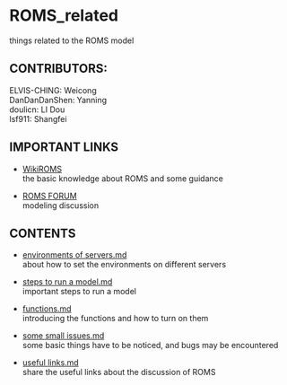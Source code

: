 # ROMS_related
things related to the ROMS model

## CONTRIBUTORS:
ELVIS-CHING: Weicong  
DanDanDanShen: Yanning  
doulicn: LI Dou  
lsf911: Shangfei  

## IMPORTANT LINKS
* [WikiROMS](https://www.myroms.org/forum/viewforum.php?f=13)  
  the basic knowledge about ROMS and some guidance

* [ROMS FORUM](https://www.myroms.org/forum/viewforum.php?f=13)  
  modeling discussion
  
## CONTENTS
* [environments of servers.md](https://github.com/ELVIS-CHING/ROMS_related/blob/main/enviroments%20of%20servers.md)  
about how to set the environments on different servers  

* [steps to run a model.md](https://github.com/ELVIS-CHING/ROMS_related/blob/main/steps%20to%20run%20a%20model.md)  
important steps to run a model  

* [functions.md](https://github.com/ELVIS-CHING/ROMS_related/blob/main/functions.md)  
introducing the functions and how to turn on them  

* [some small issues.md](https://github.com/ELVIS-CHING/ROMS_related/blob/main/some%20small%20issues.md)  
some basic things have to be noticed, and bugs may be encountered  

* [useful links.md](https://github.com/ELVIS-CHING/ROMS_related/blob/main/useful%20links.md)  
share the useful links about the discussion of ROMS

